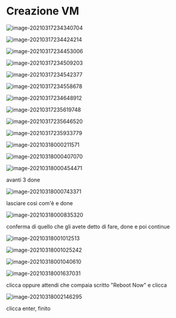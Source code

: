 # Creazione VM

![image-20210317234340704](https://raw.githubusercontent.com/marc0777/OwnTheCloud/main/Lezione%201.assets/image-20210317234340704.png)

![image-20210317234424214](https://raw.githubusercontent.com/marc0777/OwnTheCloud/main/Lezione%201.assets/image-20210317234424214.png)

![image-20210317234453006](https://raw.githubusercontent.com/marc0777/OwnTheCloud/main/Lezione%201.assets/image-20210317234453006.png)

![image-20210317234509203](https://raw.githubusercontent.com/marc0777/OwnTheCloud/main/Lezione%201.assets/image-20210317234509203.png)

![image-20210317234542377](https://raw.githubusercontent.com/marc0777/OwnTheCloud/main/Lezione%201.assets/image-20210317234542377.png)

![image-20210317234558678](https://raw.githubusercontent.com/marc0777/OwnTheCloud/main/Lezione%201.assets/image-20210317234558678.png)

![image-20210317234648912](https://raw.githubusercontent.com/marc0777/OwnTheCloud/main/Lezione%201.assets/image-20210317234648912.png)

![image-20210317235619748](https://raw.githubusercontent.com/marc0777/OwnTheCloud/main/Lezione%201.assets/image-20210317235619748.png)

![image-20210317235646520](https://raw.githubusercontent.com/marc0777/OwnTheCloud/main/Lezione%201.assets/image-20210317235646520.png)

![image-20210317235933779](https://raw.githubusercontent.com/marc0777/OwnTheCloud/main/Lezione%201.assets/image-20210317235933779.png)

![image-20210318000211571](https://raw.githubusercontent.com/marc0777/OwnTheCloud/main/Lezione%201.assets/image-20210318000211571.png)

![image-20210318000407070](https://raw.githubusercontent.com/marc0777/OwnTheCloud/main/Lezione%201.assets/image-20210318000407070.png)

![image-20210318000454471](https://raw.githubusercontent.com/marc0777/OwnTheCloud/main/Lezione%201.assets/image-20210318000454471.png)

avanti 3 done

![image-20210318000743371](https://raw.githubusercontent.com/marc0777/OwnTheCloud/main/Lezione%201.assets/image-20210318000743371.png)

lasciare così com'è e done

![image-20210318000835320](https://raw.githubusercontent.com/marc0777/OwnTheCloud/main/Lezione%201.assets/image-20210318000835320.png)

conferma di quello che gli avete detto di fare, done e poi continue

![image-20210318001012513](https://raw.githubusercontent.com/marc0777/OwnTheCloud/main/Lezione%201.assets/image-20210318001012513.png)

![image-20210318001025242](https://raw.githubusercontent.com/marc0777/OwnTheCloud/main/Lezione%201.assets/image-20210318001025242.png)

![image-20210318001040610](https://raw.githubusercontent.com/marc0777/OwnTheCloud/main/Lezione%201.assets/image-20210318001040610.png)

![image-20210318001637031](https://raw.githubusercontent.com/marc0777/OwnTheCloud/main/Lezione%201.assets/image-20210318001637031.png)

clicca oppure attendi che compaia scritto "Reboot Now" e clicca

![image-20210318002146295](https://raw.githubusercontent.com/marc0777/OwnTheCloud/main/Lezione%201.assets/image-20210318002146295.png)

clicca enter, finito

